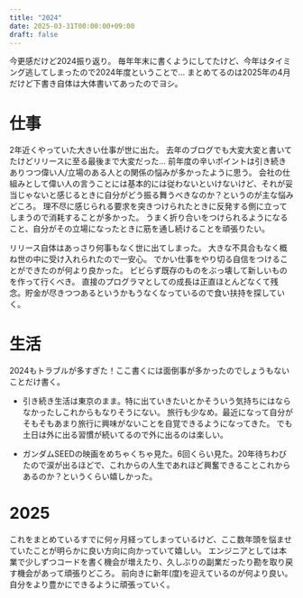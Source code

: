 ```yaml
---
title: "2024"
date: 2025-03-31T00:00:00+09:00
draft: false
---
```


今更感だけど2024振り返り。
毎年年末に書くようにしてたけど、今年はタイミング逃してしまったので2024年度ということで…
まとめてるのは2025年の4月だけど下書き自体は大体書いてあったのでヨシ。

# 仕事
2年近くやっていた大きい仕事が世に出た。
去年のブログでも大変大変と書いてたけどリリースに至る最後まで大変だった…
前年度の辛いポイントは引き続きありつつ偉い人/立場のある人との関係の悩みが多かったように思う。
会社の仕組みとして偉い人の言うことには基本的には従わないといけないけど、それが妥当じゃないと感じるときに自分がどう振る舞うべきなのか？というのが主な悩みどころ。
理不尽に感じられる要求を突きつけられたときに反発する側に立ってしまうので消耗することが多かった。
うまく折り合いをつけられるようになること、自分がその立場になったときに筋を通し続けることを頑張りたい。

リリース自体はあっさり何事もなく世に出てしまった。
大きな不具合もなく概ね世の中に受け入れられたので一安心。
でかい仕事をやり切る自信をつけることができたのが何より良かった。
ビビらず既存のものをぶっ壊して新しいものを作って行くべき。
直接のプログラマとしての成長は正直ほとんどなくて残念。貯金が尽きつつあるというかもうなくなっているので食い扶持を探していく。


# 生活
2024もトラブルが多すぎた！ここ書くには面倒事が多かったのでしょうもないことだけ書く。

- 引き続き生活は東京のまま。特に出ていきたいとかそういう気持ちにはならなかったしこれからもなりそうにない。
旅行も少なめ。最近になって自分がそもそもあまり旅行に興味がないことを自覚できるようになってきた。
でも土日は外に出る習慣が続いてるので外に出るのは楽しい。

- ガンダムSEEDの映画をめちゃくちゃ見た。6回くらい見た。20年待ちわびたので涙が出るほどで、これからの人生であれほど興奮できることこれからあるのか？というくらい嬉しかった。

# 2025
これをまとめているすでに何ヶ月経ってしまっているけど、ここ数年頭を悩ませていたことが明らかに良い方向に向かっていて嬉しい。
エンジニアとしては本業で少しずつコードを書く機会が増えたり、久しぶりの副業だったり勘を取り戻す機会があって頑張りどころ。
前向きに新年(度)を迎えているのが何より良い。自分をより豊かにできるように頑張っていく。


